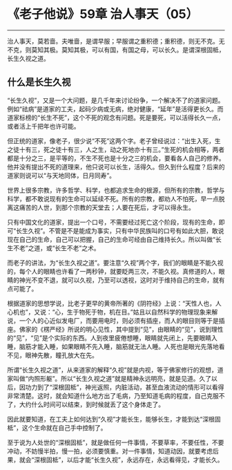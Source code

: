 # 《老子他说》59章 治人事天（05）

------

治人事天，莫若啬。夫唯啬，是谓早服；早服谓之重积德；重积德，则无不克。无不克，则莫知其极。莫知其极，可以有国，有国之母，可以长久。是谓深根固柢，长生久视之道。

## 什么是长生久视

“长生久视”，又是一个大问题，是几千年来讨论纷争，一个解决不了的道家问题。例如“祛病”是道家的工夫，起码少病或无病，绝对健康，“延年”是活得更长久。而道家标榜的“长生不死”，这个不死的观念有问题。死是要死，可以活得长久一点，或者活上千把年也许可能。

但正统的道家，像老子，很少说“不死”这两个字。老子曾经说过：“出生入死，生之徒十有三，死之徒十有三，人之生，动之死地亦十有三。”生死的机会相等，两者都是十分之三，是平等的，不生不死也是十分之三的机会，要看各人自己的修养。他并没有提出不死的道理来，他只说可以长生，活得久。但久到什么程度？后来的道家则说可以“与天地同体，日月同寿”。

世界上很多宗教，许多哲学、科学，也都追求生命的根源，但所有的宗教，哲学与科学，都不敢说现有的生命可以延续不死。所有的宗教，都劝人不怕死，早一点脱离这痛苦的人世，到那个宗教的天堂去；人要在死后，才可以得永生。

只有中国文化的道家，提出一个口号，不需要经过死亡这个阶段，现有的生命，即可“长生久视”。不管是不是能成为事实，只有中华民族叫的口号有如此大胆，敢说现在自己的生命，自己可以把握，自己的生命可经由自己维持长久。所以叫做“长生不老”之道，或“长生不老”之术。

而老子的讲法，为“长生久视之道”。要注意“久视”两个字，我们的眼睛是不能久视的，每个人的眼睛也许看了一两秒钟，就要眨两三次，不能久视。真修道的人，眼睛的神光不变不退，就可以久视，乃至可以透视，这时对于维持自己的生命，就有点可能了。

根据道家的思想学说，比老子更早的黄帝所著的《阴符经》上说：“天性人也，人心机也”，又说：“心，生于物死于物，机在目。”姑且以自然科学的物理现象来解说，一个人的心近似发电厂，而要用电时，则必须有插座，而人的眼目则等于是插座。佛家的《楞严经》所说的明心见性，其中提到“见”，由眼睛的“见”，说到理性的“见”，“见”是个实际的东西。人到夜里疲倦想睡，眼睛就先闭上，先要眼睛入睡，脑筋才能入睡，如果眼睛不先入睡，脑筋就无法人睡。人死也是眼光先落地看不见，眼神先散，瞳孔放大在先。

所谓“长生久视之道”，从来道家的解释“久视”就是内视，等于佛家修行的观想，道家叫做“内照形躯”。所以“长生久视之道”就是精神永远明亮，就是见道。久了以后，因功力到了“深根固柢”，神光返照，内脏活动，甚至血液流动的情形可以看得非常清楚。这时，就会知道什么地方出了毛病，乃至知道毛病的程度，自己克服不了，大约什么时间可以结束，到时候就丢了这个身体走了。

因此就要知道，在工夫上如何达到“久视”才能长生，能够长生，才能到达“深根固柢”，这个生命就在自己手中控制了。

至于说为人处世的“深根固柢”，就是做任何一件事情，不要草率，不要任性，不要冲动，不妨慢半拍，慢一拍，必须要慎重。对一件事情，知道动因，就要考虑后果，就会“深根固柢”，以后才能“长生久视”，永远存在，永远看得见，才能长久。